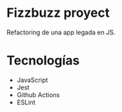 # Fizzbuzz proyect

Refactoring de una app legada en JS.

# Tecnologías

* JavaScript
* Jest
* Github Actions
* ESLint
